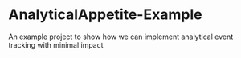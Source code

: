 # AnalyticalAppetite-Example
An example project to show how we can implement analytical event tracking with minimal impact
